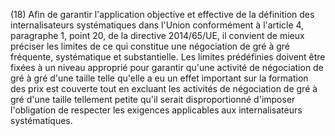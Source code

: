 (18) Afin de garantir l'application objective et effective de la définition des internalisateurs systématiques dans l'Union conformément à l'article 4, paragraphe 1, point 20, de la directive 2014/65/UE, il convient de mieux préciser les limites de ce qui constitue une négociation de gré à gré fréquente, systématique et substantielle. Les limites prédéfinies doivent être fixées à un niveau approprié pour garantir qu'une activité de négociation de gré à gré d'une taille telle qu'elle a eu un effet important sur la formation des prix est couverte tout en excluant les activités de négociation de gré à gré d'une taille tellement petite qu'il serait disproportionné d'imposer l'obligation de respecter les exigences applicables aux internalisateurs systématiques.